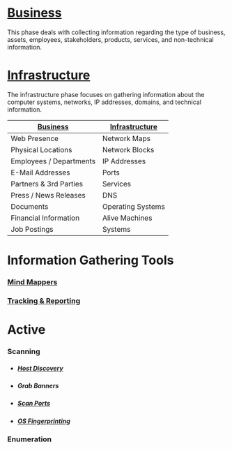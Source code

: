 # [Business](Business.md)
This phase deals with collecting information regarding the type of business, assets, employees, stakeholders, products, services, and non-technical information.

# [Infrastructure](Infrastructure.md)
The infrastructure phase focuses on gathering information about the computer systems, networks, IP addresses, domains, and technical information.

| [Business](Business.md) | [Infrastructure](Infrastructure.md) |
|-------------------------|-------------------|
| Web Presence            | Network Maps      |
| Physical Locations      | Network Blocks    |
| Employees / Departments | IP Addresses      |
| E-Mail Addresses        | Ports             |
| Partners & 3rd Parties  | Services          |
| Press / News Releases   | DNS               |
| Documents               | Operating Systems |
| Financial Information   | Alive Machines    |
| Job Postings            | Systems           |


# Information Gathering Tools
### [Mind Mappers](../../Tools/MindMapping/README.md)
### [Tracking & Reporting](../../Tools/Tracking_Reporting/README.md)


# Active
### Scanning
* ##### [Host Discovery](HostDiscovery.md)
* ##### Grab Banners
* ##### [Scan Ports](PortScan.md)
* ##### [OS Fingerprinting](OSFingerprinting.md)
### Enumeration